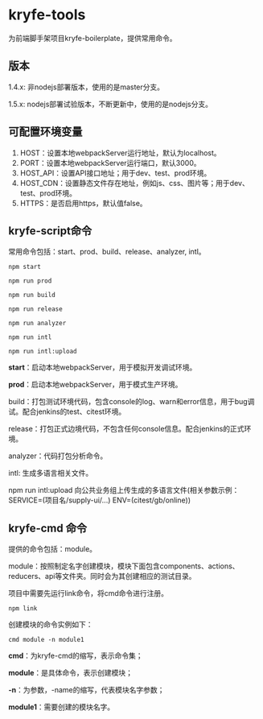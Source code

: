 # kryfe-tools

为前端脚手架项目kryfe-boilerplate，提供常用命令。

## 版本

1.4.x: 非nodejs部署版本，使用的是master分支。

1.5.x: nodejs部署试验版本，不断更新中，使用的是nodejs分支。

## 可配置环境变量

1. HOST：设置本地webpackServer运行地址，默认为localhost。
2. PORT：设置本地webpackServer运行端口，默认3000。
3. HOST_API：设置API接口地址；用于dev、test、prod环境。
4. HOST_CDN：设置静态文件存在地址，例如js、css、图片等；用于dev、test、prod环境。
5. HTTPS：是否启用https，默认值false。

## kryfe-script命令

常用命令包括：start、prod、build、release、analyzer, intl。

```
npm start

npm run prod

npm run build

npm run release

npm run analyzer

npm run intl

npm run intl:upload
```

**start**：启动本地webpackServer，用于模拟开发调试环境。

**prod**：启动本地webpackServer，用于模式生产环境。

build：打包测试环境代码，包含console的log、warn和error信息，用于bug调试。配合jenkins的test、citest环境。

release：打包正式边境代码，不包含任何console信息。配合jenkins的正式环境。

analyzer：代码打包分析命令。

intl: 生成多语言相关文件。

npm run intl:upload 向公共业务组上传生成的多语言文件(相关参数示例：SERVICE=(项目名/supply-ui/...) ENV=(citest/gb/online))

## kryfe-cmd 命令

提供的命令包括：module。

module：按照制定名字创建模块，模块下面包含components、actions、reducers、api等文件夹。同时会为其创建相应的测试目录。

项目中需要先运行link命令，将cmd命令进行注册。

```
npm link
```

创建模块的命令实例如下：

```
cmd module -n module1
```

**cmd**：为kryfe-cmd的缩写，表示命令集；

**module**：是具体命令，表示创建模块；

**-n**：为参数，-name的缩写，代表模块名字参数；

**module1**：需要创建的模块名字。
